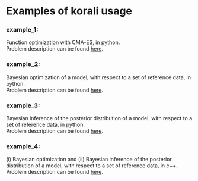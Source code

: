 # Examples of korali usage  

### example_1: 
Function optimization with CMA-ES, in python.  
Problem description can be found [here](https://github.com/cselab/korali/tree/master/examples/optimization/stochastic#optimization-searching-the-global-maximum).  

### example_2:  
Bayesian optimization of a model, with respect to a set of reference data, in python.  
Problem description can be found [here](https://github.com/cselab/korali/tree/master/examples/bayesian.inference/reference#optimization-with-cma-es).  

### example_3:  
Bayesian inference of the posterior distribution of a model, with respect to a set of reference data, in python.  
Problem description can be found [here](https://github.com/cselab/korali/tree/master/examples/bayesian.inference/reference#sampling-with-tmcmc).  

### example_4:  
(i) Bayesian optimization and (ii) Bayesian inference of the posterior distribution of a model, with respect to a set of reference data, in c++.  
Problem description can be found [here](https://github.com/cselab/korali/tree/master/examples/features/running.cxx#running-c).  

